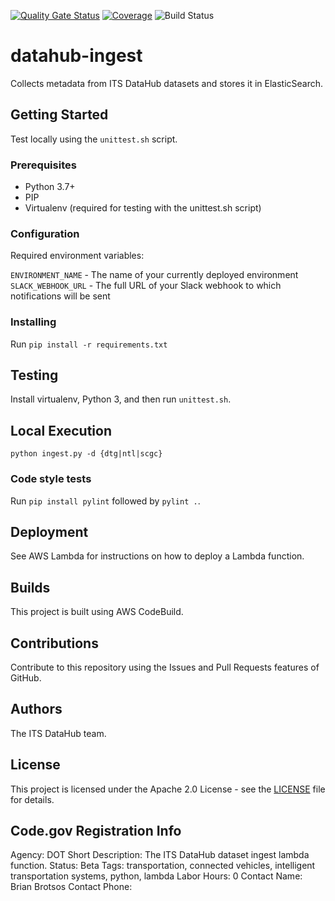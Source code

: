 [![Quality Gate Status](https://sonarcloud.io/api/project_badges/measure?branch=development_integrationtests&project=usdot-its-jpo-data-portal_datahub-ingest&metric=alert_status)](https://sonarcloud.io/dashboard?id=usdot-its-jpo-data-portal_datahub-ingest&branch=master) [![Coverage](https://sonarcloud.io/api/project_badges/measure?branch=development_integrationtests&project=usdot-its-jpo-data-portal_datahub-ingest&metric=coverage)](https://sonarcloud.io/dashboard?id=usdot-its-jpo-data-portal_datahub-ingest&branch=master) ![Build Status](https://codebuild.us-east-1.amazonaws.com/badges?uuid=eyJlbmNyeXB0ZWREYXRhIjoiQTh6cGZjZ1duZGRBZnoxZldxQjAxem1oTklDT1ZMMTFNbytGYUpTTHZYdEFCbDdoRlpVUHV3OU1MbW1kV1lyTUVGTGFRTnpBWVJaS3RYYk9wRnk1TkUwPSIsIml2UGFyYW1ldGVyU3BlYyI6Ik0ycWx1NWFZNDRKSzdOSzciLCJtYXRlcmlhbFNldFNlcmlhbCI6MX0%3D&branch=master)

# datahub-ingest

Collects metadata from ITS DataHub datasets and stores it in ElasticSearch. 

## Getting Started

Test locally using the `unittest.sh` script.

### Prerequisites

- Python 3.7+
- PIP
- Virtualenv (required for testing with the unittest.sh script)

### Configuration

Required environment variables:

`ENVIRONMENT_NAME` - The name of your currently deployed environment
`SLACK_WEBHOOK_URL` - The full URL of your Slack webhook to which notifications will be sent

### Installing

Run `pip install -r requirements.txt`

## Testing

Install virtualenv, Python 3, and then run `unittest.sh`.

## Local Execution

`python ingest.py -d {dtg|ntl|scgc}`

### Code style tests

Run `pip install pylint` followed by `pylint .`.

## Deployment

See AWS Lambda for instructions on how to deploy a Lambda function.

## Builds

This project is built using AWS CodeBuild.

## Contributions

Contribute to this repository using the Issues and Pull Requests features of GitHub.

## Authors

The ITS DataHub team.

## License

This project is licensed under the Apache 2.0 License - see the [LICENSE](LICENSE) file for details.

## Code.gov Registration Info

Agency: DOT
Short Description: The ITS DataHub dataset ingest lambda function.
Status: Beta
Tags: transportation, connected vehicles, intelligent transportation systems, python, lambda
Labor Hours: 0
Contact Name: Brian Brotsos
Contact Phone:

